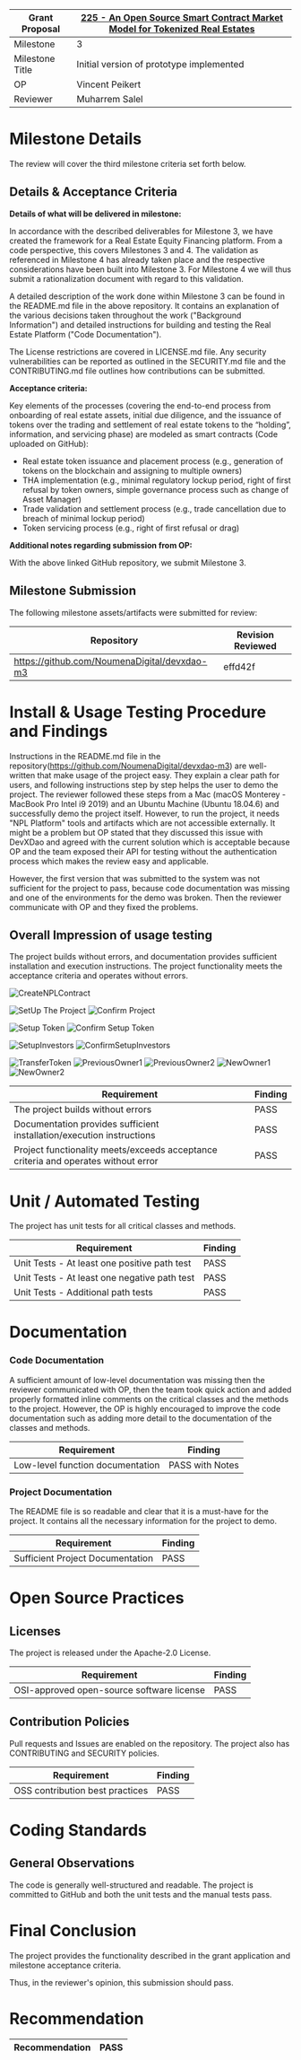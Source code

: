  Grant Proposal | [225 - An Open Source Smart Contract Market Model for Tokenized Real Estates](https://portal.devxdao.com/app/proposal/225)
------------ | -------------
Milestone | 3
Milestone Title | Initial version of prototype implemented
OP | Vincent Peikert 
Reviewer | Muharrem Salel

# Milestone Details
The review will cover the third milestone criteria set forth below.

## Details & Acceptance Criteria

**Details of what will be delivered in milestone:**

In accordance with the described deliverables for Milestone 3, we have created the framework for a Real Estate Equity Financing platform. From a code perspective, this covers Milestones 3 and 4. The validation as referenced in Milestone 4 has already taken place and the respective considerations have been built into Milestone 3. For Milestone 4 we will thus submit a rationalization document with regard to this validation. 

A detailed description of the work done within Milestone 3 can be found in the README.md file in the above repository. 
It contains an explanation of the various decisions taken throughout the work ("Background Information") and detailed instructions for building and testing the Real Estate Platform ("Code Documentation").

The License restrictions are covered in LICENSE.md file. 
Any security vulnerabilities can be reported as outlined in the SECURITY.md file and the CONTRIBUTING.md file outlines how contributions can be submitted.


 **Acceptance criteria:**

Key elements of the processes (covering the end-to-end process from onboarding of real estate assets, initial due diligence, and the issuance of tokens over the trading and settlement of real estate tokens to the “holding”, information, and servicing phase) are modeled as smart contracts (Code uploaded on GitHub): 
- Real estate token issuance and placement process (e.g., generation of tokens on the blockchain and assigning to multiple owners) 
- THA implementation (e.g., minimal regulatory lockup period, right of first refusal by token owners, simple governance process such as change of Asset Manager) 
- Trade validation and settlement process (e.g., trade cancellation due to breach of minimal lockup period)
- Token servicing process (e.g., right of first refusal or drag)

 **Additional notes regarding submission from OP:**

With the above linked GitHub repository, we submit Milestone 3.


 ## Milestone Submission

The following milestone assets/artifacts were submitted for review:

Repository | Revision Reviewed
------------ | -------------
https://github.com/NoumenaDigital/devxdao-m3 | effd42f

# Install & Usage Testing Procedure and Findings

Instructions in the README.md file in the repository(https://github.com/NoumenaDigital/devxdao-m3) are well-written that make usage of the project easy. They explain a clear path for users, and following instructions step by step helps the user to demo the project. The reviewer followed these steps from a Mac (macOS Monterey - MacBook Pro Intel i9 2019) and an Ubuntu Machine (Ubuntu 18.04.6) and successfully demo the project itself. However, to run the project, it needs "NPL Platform" tools and artifacts which are not accessible externally. It might be a problem but OP stated that they discussed this issue with DevXDao and agreed with the current solution which is acceptable because OP and the team exposed their API for testing without the authentication process which makes the review easy and applicable. 

However, the first version that was submitted to the system was not sufficient for the project to pass, because code documentation was missing and one of the environments for the demo was broken. Then the reviewer communicate with OP and they fixed the problems.

## Overall Impression of usage testing

The project builds without errors, and documentation provides sufficient installation and execution instructions.  The project functionality meets the acceptance criteria and operates without errors.


![CreateNPLContract](assets/CreateNPLContract.png)

![SetUp The Project](assets/SetUpProject.png)
![Confirm Project](assets/ConfirmProject.png)

![Setup Token](assets/SetupToken.png)
![Confirm Setup Token](assets/ConfirmSetupToken.png)

![SetupInvestors](assets/SetupInvestors.png)
![ConfirmSetupInvestors](assets/ConfirmSetupInvestors.png)

![TransferToken](assets/TransferToken.png)
![PreviousOwner1](assets/PreviousOwner1.png)
![PreviousOwner2](assets/PreviousOwner2.png)
![NewOwner1](assets/NewOwner1.png)
![NewOwner2](assets/NewOwner2.png)


Requirement | Finding
------------ | -------------
The project builds without errors | PASS
Documentation provides sufficient installation/execution instructions | PASS
Project functionality meets/exceeds acceptance criteria and operates without error | PASS


# Unit / Automated Testing

The project has unit tests for all critical classes and methods.


Requirement | Finding
------------ | -------------
Unit Tests - At least one positive path test | PASS
Unit Tests - At least one negative path test | PASS 
Unit Tests - Additional path tests | PASS

# Documentation

### Code Documentation

A sufficient amount of low-level documentation was missing then the reviewer communicated with OP, then the team took quick action and added properly formatted inline comments on the critical classes and the methods to the project. However, the OP is highly encouraged to improve the code documentation such as adding more detail to the documentation of the classes and methods.


Requirement | Finding
------------ | -------------
Low-level function documentation | PASS with Notes

### Project Documentation

The README file is so readable and clear that it is a must-have for the project. It contains all the necessary information for the project to demo.

Requirement | Finding
------------ | -------------
Sufficient Project Documentation | PASS

# Open Source Practices

## Licenses

The project is released under the Apache-2.0 License.

Requirement | Finding
------------ | -------------
OSI-approved open-source software license | PASS

## Contribution Policies

Pull requests and Issues are enabled on the repository. The project also has CONTRIBUTING and SECURITY policies.


Requirement | Finding
------------ | -------------
OSS contribution best practices | PASS

# Coding Standards

## General Observations

The code is generally well-structured and readable. The project is committed to GitHub and both the unit tests and the manual tests pass.

# Final Conclusion

The project provides the functionality described in the grant application and milestone acceptance criteria. 

Thus, in the reviewer's opinion, this submission should pass.

# Recommendation

Recommendation | PASS
------------ | -------------
